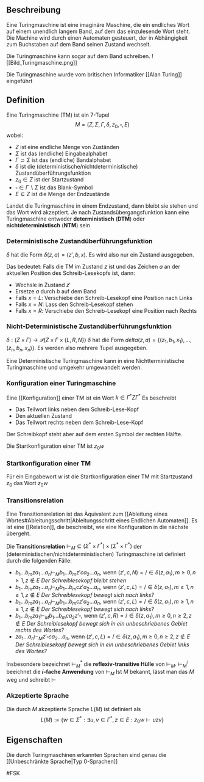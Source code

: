 ## Beschreibung
Eine Turingmaschine ist eine imaginäre Maschine, die ein endliches Wort auf einem unendlich langem Band, auf dem das einzulesende Wort steht.
Die Machine wird durch einen Automaten gesteuert, der in Abhängigkeit zum Buchstaben auf dem Band seinen Zustand wechselt.

Die Turingmaschine kann sogar auf dem Band schreiben.
![[Bild_Turingmaschine.png]]

Die Turingmaschine wurde vom britischen Informatiker [[Alan Turing]] eingeführt

## Definition
 Eine Turingmaschine (TM) ist ein 7-Tupel 
 $$M=(Z, \Sigma, \Gamma, \delta, z_0, \square, E)$$ wobei:
 - $Z$ ist eine endliche Menge von Zuständen
 - $\Sigma$ ist das (endliche) Eingabealphabet
 - $\Gamma \supset \Sigma$ ist das (endliche) Bandalphabet
 - $\delta$ ist die (deterministische/nichtdeterministische) Zustandüberführungsfunktion
 - $z_0 \in Z$ ist der Startzustand
 - $\square \in \Gamma \backslash \Sigma$ ist das Blank-Symbol
 - $E \subseteq Z$ ist die Menge der Endzustände 

Landet die Turingmaschine in einem Endzustand, dann bleibt sie stehen und das Wort wird akzeptiert.
Je nach Zustandsübergangsfunktion kann eine Turingmaschine entweder **deterministisch** (**DTM**) oder **nichtdeterministisch** (**NTM**) sein

### Deterministische Zustandüberführungsfunktion
$\delta$ hat die Form $\delta(z, a) = (z', b, x)$.
Es wird also nur ein Zustand ausgegeben.

Das bedeutet:
Falls die TM im Zustand $z$ ist und das Zeichen $a$ an der aktuellen Position des Schreib-Lesekopfs ist, dann:
- Wechsle in Zustand $z'$
- Ersetze $a$ durch $b$ auf dem Band
- Falls $x=L$: Verschiebe den Schreib-Lesekopf eine Position nach Links
- Falls $x=N$: Lass den Schreib-Lesekopf stehen
- Falls $x=R$: Verschiebe den Schreib-Lesekopf eine Position nach Rechts

### Nicht-Deterministische Zustandüberführungsfunktion
$\delta: (Z \times \Gamma) \to \mathcal{P}(Z \times \Gamma \times \{L, R, N\})$
$\delta$ hat die Form $delta(z, a) = \{(z_1, b_1, x_1), ..., (z_n, b_n, x_n)\}$.
Es werden also mehrere Tupel ausgegeben.

Eine Deterministische Turingmaschine kann in eine Nichtterministische Turingmaschine und umgekehr umgewandelt werden.

### Konfiguration einer Turingmaschine
Eine [[Konfiguration]] einer TM ist ein Wort $k\in \Gamma^* Z \Gamma^*$
Es beschreibt 
- Das Teilwort links neben dem Schreib-Lese-Kopf
- Den aktuellen Zustand
- Das Teilwort rechts neben dem Schreib-Lese-Kopf

Der Schreibkopf steht aber auf dem ersten Symbol der rechten Hälfte. 

Die Startkonfiguration einer TM ist $z_0w$

### Startkonfiguration einer TM
Für ein Eingabewort $w$ ist die Startkonfiguration einer TM mit Startzustand $z_0$ das Wort $z_0w$

### Transitionsrelation
Eine Transitionsrelation ist das Äquivalent zum [[Ableitung eines Wortes#Ableitungsschritt|Ableitungsschritt eines Endlichen Automaten]]. Es ist eine [[Relation]], die beschreibt, wie eine Konfiguration in die nächste übergeht.

Die **Transitionsrelation** $\vdash_M \subseteq (\Sigma^* \times \Gamma^*) \times (\Sigma^* \times \Gamma^*)$ der (deterministischen/nichtdeterministischen) Turingmaschine ist definiert durch die folgenden Fälle:
- $b_1...b_mza_1...a_n \vdash_M b_1...b_mz'ca_2...a_n$, wenn $(z', c, N) =/\in \delta(z, a_1), m \geq 0, n \geq 1, z \notin E$
*Der Schreiblesekopf bleibt stehen*
- $b_1...b_mza_1...a_n \vdash_M b_1...b_mcz'a_2...a_n$, wenn $(z', c, L) =/\in \delta(z, a_1), m \geq 1, n \geq 1, z \notin E$
*Der Schreiblesekopf bewegt sich nach links?*
- $b_1...b_mza_1...a_n \vdash_M b_1...b_mcz'a_2...a_n$, wenn $(z', c, L) =/\in \delta(z, a_1), m \geq 1, n \geq 1, z \notin E$
*Der Schreiblesekopf bewegt sich nach links?*
- $b_1...b_mza_1 \vdash_M b_1...b_mca_2z'\square$, wenn $(z', c, R) =/\in \delta(z, a_1), m \geq 0, n \geq 2, z \notin E$
*Der Schreiblesekopf bewegt sich in ein unbeschriebenes Gebiet rechts des Wortes?*
- $za_1...a_n \vdash_M z'\square ca_2...a_n$, wenn $(z', c, L) =/\in \delta(z, a_1), m \geq 0, n \geq 2, z \notin E$
*Der Schreiblesekopf bewegt sich in ein unbeschriebenes Gebiet links des Wortes?*

Insbesondere bezeichnet $\vdash_M^*$ die **reflexiv-transitive Hülle** von $\vdash_M$.
$\vdash_M^i$ beeichnet die **$i$-fache Anwendung** von $\vdash_M$
Ist $M$ bekannt, lässt man das $M$ weg und schreibt $\vdash$

### Akzeptierte Sprache 
Die durch $M$ akzeptierte Sprache $L(M)$ ist definiert als
$$L(M) := \{w \in \Sigma^*:\exists u, v \in \Gamma^*, z \in E:z_0w \vdash uzv\}$$

## Eigenschaften
Die durch Turingmaschinen erkannten Sprachen sind genau die [[Unbeschränkte Sprache|Typ 0-Sprachen]]

#FSK 